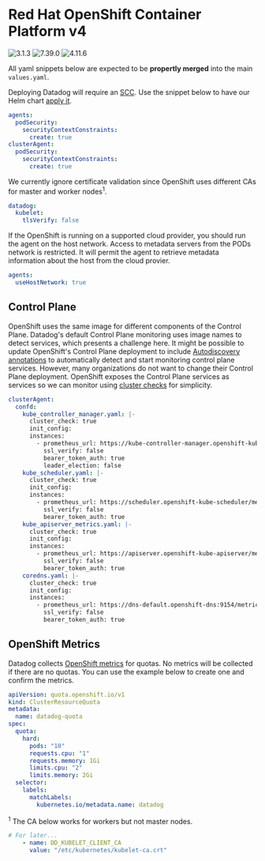 # Red Hat OpenShift Container Platform v4

![3.1.3](https://img.shields.io/badge/Datadog%20chart-3.1.3-632ca6?labelColor=f0f0f0&logo=Helm&logoColor=0f1689)
![7.39.0](https://img.shields.io/badge/Agent-7.39.0-632ca6?&labelColor=f0f0f0&logo=Datadog&logoColor=632ca6)
![4.11.6](https://img.shields.io/badge/Open%20Shift-4.11.6-ee0000?labelColor=f0f0f0&logo=Red%20Hat%20Open%20Shift&logoColor=ee0000)

All yaml snippets below are expected to be **propertly merged** into the main `values.yaml`.

Deploying Datadog will require an [SCC](https://docs.openshift.com/container-platform/4.11/authentication/managing-security-context-constraints.html). Use the snippet below to have our Helm chart [apply it](https://docs.datadoghq.com/integrations/openshift/?tab=helm#configuration).

```yaml
agents:
  podSecurity:
    securityContextConstraints:
      create: true
clusterAgent:
  podSecurity:
    securityContextConstraints:
      create: true
```

We currently ignore certificate validation since OpenShift uses different CAs for master and worker nodes<sup>1</sup>.

```yaml
datadog:
  kubelet:
    tlsVerify: false
```

If the OpenShift is running on a supported cloud provider, you should run the agent on the host network. Access to metadata servers from the PODs network is restricted. It will permit the agent to retrieve metadata information about the host from the cloud provier.

```yaml
agents:
  useHostNetwork: true
```

## Control Plane

OpenShift uses the same image for different components of the Control Plane. Datadog's default Control Plane monitoring uses image names to detect services, which presents a challenge here. It might be possible to update OpenShift's Control Plane deployment to include [Autodiscovery annotations](https://docs.datadoghq.com/agent/kubernetes/integrations/?tab=kubernetes#configuration) to automatically detect and start monitoring control plane services. However, many organizations do not want to change their Control Plane deployment.
OpenShift exposes the Control Plane services as services so we can monitor using [cluster checks](https://docs.datadoghq.com/agent/cluster_agent/clusterchecks/#static-configurations-in-files) for simplicity.

```yaml
clusterAgent:
  confd:
    kube_controller_manager.yaml: |-
      cluster_check: true
      init_config:
      instances:
        - prometheus_url: https://kube-controller-manager.openshift-kube-controller-manager/metrics
          ssl_verify: false
          bearer_token_auth: true
          leader_election: false
    kube_scheduler.yaml: |-
      cluster_check: true
      init_config:
      instances:
        - prometheus_url: https://scheduler.openshift-kube-scheduler/metrics
          ssl_verify: false
          bearer_token_auth: true
    kube_apiserver_metrics.yaml: |-
      cluster_check: true
      init_config:
      instances:
        - prometheus_url: https://apiserver.openshift-kube-apiserver/metrics
          ssl_verify: false
          bearer_token_auth: true
    coredns.yaml: |-
      cluster_check: true
      init_config:
      instances:
        - prometheus_url: https://dns-default.openshift-dns:9154/metrics
          ssl_verify: false
          bearer_token_auth: true
```

## OpenShift Metrics
Datadog collects [OpenShift metrics](https://docs.datadoghq.com/integrations/openshift/?tab=helm#data-collected) for quotas. No metrics will be collected if there are no quotas. You can use the example below to create one and confirm the metrics.

```yaml
apiVersion: quota.openshift.io/v1
kind: ClusterResourceQuota
metadata:
  name: datadog-quota
spec:
  quota:
    hard:
      pods: "10" 
      requests.cpu: "1" 
      requests.memory: 1Gi 
      limits.cpu: "2" 
      limits.memory: 2Gi 
  selector:
    labels:
      matchLabels:
        kubernetes.io/metadata.name: datadog

```

<sup>1</sup> The CA below works for workers but not master nodes.

```yaml
# For later...
    - name: DD_KUBELET_CLIENT_CA
      value: "/etc/kubernetes/kubelet-ca.crt"
```